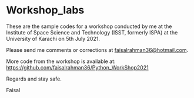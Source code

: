 # Workshop_labs
These are the sample codes for a workshop conducted by me at the Institute of Space Science and Technology (ISST, formerly ISPA) at the University of Karachi on 5th July 2021.

Please send me comments or corrections at faisalrahman36@hotmail.com.

More code from the workshop is available at: https://github.com/faisalrahman36/Python_WorkShop2021

Regards and stay safe.

Faisal
